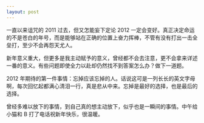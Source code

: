 ```yaml
---
layout: post
---
```


一直以来诅咒的 2011 过去，但又怎能妄下定论 2012 一定会变好。真正决定命运的不是苍白的年号，而是能够站在正确的位置上奋力挥棒，不管有没有打出一击全垒打，至少不会再怨天尤人。

新年意义重大，但更多是我主动赋予的意义，曾经都不会去注意，更不会拿来详述一番的意义。有些问题即使全力以赴却仍然找不到答案怎么办？做下一道题。

2012 年期待的第一件事情：忘掉应该忘掉的人。话说这可是一列长长的英文字母啊，每次回忆起都满心清泪一行，真是悲从中来。忘掉是最好的选择，也是最后的选择。

曾经多难以放下的事情，到自己真的想主动放下，似乎也是一瞬间的事情。中午给小猫和 B 打了电话祝新年快乐，很温暖。
